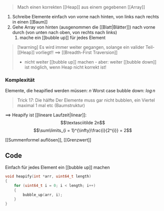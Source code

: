 > Mach einen korrekten [[Heap]] aus einem gegebenen [[Array]]

1. Schreibe Elemente einfach von vorne nach hinten, von links nach rechts in einen [[Baum]]
2. Gehe Array von hinten (ausgenommen die [[Blatt|Blätter]]) nach vorne durch (von unten nach oben, von rechts nach links)
	1. mache ein [[bubble up]] für jedes Element

> [!warning] Es wird immer weiter gegangen, solange ein valider Teil-[[Heap]] vorliegt!!
> ==> [[Breadth-First Traversion]] 
> - nicht weiter [[bubble up]] machen - aber: weiter [[bubble down]] ist möglich, wenn Heap nicht korrekt ist!

### Komplexität

Elemente, die heapified werden müssen: $n$
Worst case bubble down: $log\, n$ 
> Trick 17: Die hälfte Der Elemente muss gar nicht bubblen, ein  Viertel maximal 1 mal etc (Baumstruktur)

==> Heapify ist [[lineare Laufzeit|linear]]: $$\textasciitilde 2n$$$$\sum\limits_{i = 1}^{\infty}\frac{i}{2^{i}} = 2$$

[[Summenformel auflösen]], [[Grenzwert]]

## Code
Einfach für jedes Element ein [[bubble up]] machen
```c
void heapify(int *arr, uint64_t length)
{
    for (uint64_t i = 0; i < length; i++)
    {
        bubble_up(arr, i);
    }
}
```